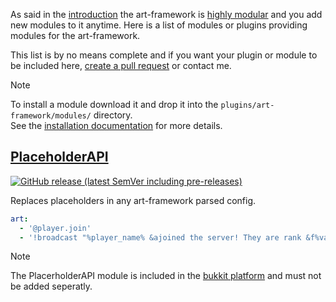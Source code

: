As said in the [introduction](introduction.md) the art-framework is [highly modular](developer/modules.md) and you add new modules to it anytime. Here is a list of modules or plugins providing modules for the art-framework.

This list is by no means complete and if you want your plugin or module to be included here, [create a pull request](https://github.com/art-framework/art-framework/edit/main/docs/module-list.md) or contact me.

> [!NOTE]
> To install a module download it and drop it into the `plugins/art-framework/modules/` directory.  
> See the [installation documentation](installation.md) for more details.

## [PlaceholderAPI](https://github.com/art-framework/art-placeholderapi)

[![GitHub release (latest SemVer including pre-releases)](https://img.shields.io/github/v/release/art-framework/art-placeholderapi?include_prereleases&label=release)](https://github.com/art-framework/art-placeholderapi/releases)

Replaces placeholders in any art-framework parsed config.

```yaml
art:
  - '@player.join'
  - '!broadcast "%player_name% &ajoined the server! They are rank &f%vault_rank%"'
```

> [!NOTE]
> The PlacerholderAPI module is included in the [bukkit platform](platforms/bukkit.md) and must not be added seperatly.
